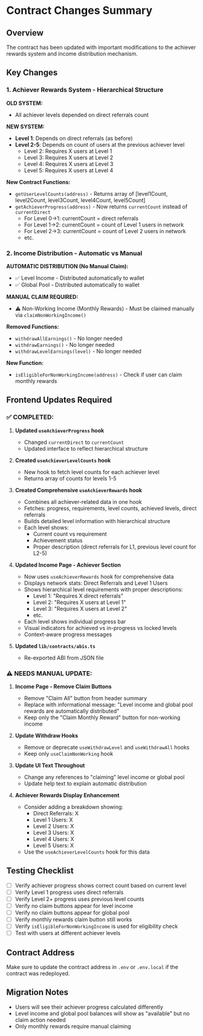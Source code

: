 # Contract Changes Summary

## Overview
The contract has been updated with important modifications to the achiever rewards system and income distribution mechanism.

## Key Changes

### 1. Achiever Rewards System - Hierarchical Structure

**OLD SYSTEM:**
- All achiever levels depended on direct referrals count

**NEW SYSTEM:**
- **Level 1**: Depends on direct referrals (as before)
- **Level 2-5**: Depends on count of users at the previous achiever level
  - Level 2: Requires X users at Level 1
  - Level 3: Requires X users at Level 2
  - Level 4: Requires X users at Level 3
  - Level 5: Requires X users at Level 4

**New Contract Functions:**
- `getUserLevelCounts(address)` - Returns array of [level1Count, level2Count, level3Count, level4Count, level5Count]
- `getAchieverProgress(address)` - Now returns `currentCount` instead of `currentDirect`
  - For Level 0→1: currentCount = direct referrals
  - For Level 1→2: currentCount = count of Level 1 users in network
  - For Level 2→3: currentCount = count of Level 2 users in network
  - etc.

### 2. Income Distribution - Automatic vs Manual

**AUTOMATIC DISTRIBUTION (No Manual Claim):**
- ✅ Level Income - Distributed automatically to wallet
- ✅ Global Pool - Distributed automatically to wallet

**MANUAL CLAIM REQUIRED:**
- ⚠️ Non-Working Income (Monthly Rewards) - Must be claimed manually via `claimNonWorkingIncome()`

**Removed Functions:**
- `withdrawAllEarnings()` - No longer needed
- `withdrawEarnings()` - No longer needed  
- `withdrawLevelEarnings(level)` - No longer needed

**New Function:**
- `isEligibleForNonWorkingIncome(address)` - Check if user can claim monthly rewards

## Frontend Updates Required

### ✅ COMPLETED:

1. **Updated `useAchieverProgress` hook**
   - Changed `currentDirect` to `currentCount`
   - Updated interface to reflect hierarchical structure

2. **Created `useAchieverLevelCounts` hook**
   - New hook to fetch level counts for each achiever level
   - Returns array of counts for levels 1-5

3. **Created Comprehensive `useAchieverRewards` hook**
   - Combines all achiever-related data in one hook
   - Fetches: progress, requirements, level counts, achieved levels, direct referrals
   - Builds detailed level information with hierarchical structure
   - Each level shows:
     - Current count vs requirement
     - Achievement status
     - Proper description (direct referrals for L1, previous level count for L2-5)

4. **Updated Income Page - Achiever Section**
   - Now uses `useAchieverRewards` hook for comprehensive data
   - Displays network stats: Direct Referrals and Level 1 Users
   - Shows hierarchical level requirements with proper descriptions:
     - Level 1: "Requires X direct referrals"
     - Level 2: "Requires X users at Level 1"
     - Level 3: "Requires X users at Level 2"
     - etc.
   - Each level shows individual progress bar
   - Visual indicators for achieved vs in-progress vs locked levels
   - Context-aware progress messages

5. **Updated `lib/contracts/abis.ts`**
   - Re-exported ABI from JSON file

### ⚠️ NEEDS MANUAL UPDATE:

1. **Income Page - Remove Claim Buttons**
   - Remove "Claim All" button from header summary
   - Replace with informational message: "Level income and global pool rewards are automatically distributed"
   - Keep only the "Claim Monthly Reward" button for non-working income

2. **Update Withdraw Hooks**
   - Remove or deprecate `useWithdrawLevel` and `useWithdrawAll` hooks
   - Keep only `useClaimNonWorking` hook

3. **Update UI Text Throughout**
   - Change any references to "claiming" level income or global pool
   - Update help text to explain automatic distribution

4. **Achiever Rewards Display Enhancement**
   - Consider adding a breakdown showing:
     - Direct Referrals: X
     - Level 1 Users: X
     - Level 2 Users: X
     - Level 3 Users: X
     - Level 4 Users: X
     - Level 5 Users: X
   - Use the `useAchieverLevelCounts` hook for this data

## Testing Checklist

- [ ] Verify achiever progress shows correct count based on current level
- [ ] Verify Level 1 progress uses direct referrals
- [ ] Verify Level 2+ progress uses previous level counts
- [ ] Verify no claim buttons appear for level income
- [ ] Verify no claim buttons appear for global pool
- [ ] Verify monthly rewards claim button still works
- [ ] Verify `isEligibleForNonWorkingIncome` is used for eligibility check
- [ ] Test with users at different achiever levels

## Contract Address
Make sure to update the contract address in `.env` or `.env.local` if the contract was redeployed.

## Migration Notes
- Users will see their achiever progress calculated differently
- Level income and global pool balances will show as "available" but no claim action needed
- Only monthly rewards require manual claiming
